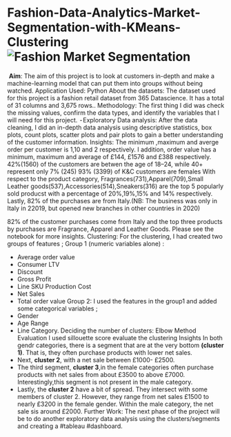 # Fashion-Data-Analytics-Market-Segmentation-with-KMeans-Clustering![Fashion Market Segmentation](https://user-images.githubusercontent.com/71575857/222194112-3c7b9f92-7636-4b9a-834f-993ee39f47d6.png)


 <b>Aim</b>: The aim of this project is to look at customers in-depth and make a machine-learning model that can put them into groups without being watched.
Application Used: Python
About the datasets: The dataset used for this project is a fashion retail dataset from 365 Datascience. It has a total of 31 columns and 3,675 rows..
Methodology: The first thing I did was check the missing values, confirm the data types, and identify the variables that I will need for this project.
 - Exploratory Data analysis: After the data cleaning, I did an in-depth data analysis using descriptive statistics, box plots, count plots, scatter plots and pair plots to gain a better understanding of the customer information.
Insights:
The minimum ,maximum and averge order per customer is 1,10 and 2 respectively. I addition, order value has a minimum, maximum and average of £144, £1576 and £388 respectively.
42%(1560) of the customers are betwen the age of 18–24, while 40+ represent only 7% (245)
93% (3399) of K&C customers are females
With respect to the product category, Fragrances(731),Apparel(709),Small Leather goods(537),Accessories(514),Sneakers(316) are the top 5 popularly sold producst with a percentage of 20%,19%,15% and 14% respectively.
Lastly, 82% of the purchases are from Italy.(NB: The business was only in Italy in 22019, but opened new branches in other countries in 2020)

82% of the customer purchases come from Italy and the top three products by purchases are Fragrance, Apparel and Leather Goods.
Please see the notebook for more insights.
Clustering:
For the clustering, I had created two groups of features ;
Group 1 (numeric variables alone) :
- Average order value
- Consumer LTV
- Discount
- Gross Profit
- Line SKU Production Cost
- Net Sales
- Total order value
Group 2:
I used the features in the group1 and added some categorical variables ;
- Gender
- Age Range
- Line Category.
Deciding the number of clusters: Elbow Method
Evaluation
I used sillouette score evaluate the clustering
Insights
In both gendr categories, there is a segment that are at the very bottom <strong>(cluster 1)</strong>. That is, they often purchase products with lower net sales.
- Next, <strong>cluster 2</strong>, with a net sale between £1000- £2500.
- The third segment, <strong>cluster 3</strong>,in the female categories often purchase products with net sales from about £3500 to above £7000. Interestingly,this segment is not present in the male category.
- Lastly, the <strong>cluster 2</strong> have a bit of spread. They intersect with some members of cluster 2. However, they range from net sales £1500 to nearly £3200 in the female gender. Within the male category, the net sale sis around £2000.
Further Work:
The next phase of the project will be to do another exploratory data analysis using the clusters/segments and creating a #tableau #dashboard.
